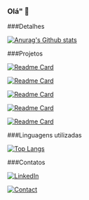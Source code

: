 ### Olá" 👋



###Detalhes


[![Anurag's Github stats](https://github-readme-stats.vercel.app/api?username=dearamires&show_icons=true&theme=dark)](https://github.com/anuraghazra/github-readme-stats)

###Projetos



[![Readme Card](https://github-readme-stats.vercel.app/api/pin/?username=dearamires&repo=Credit-Card-Fraud-Detection&theme=dark)](https://github.com/dearamires/Credit-Card-Fraud-Detection)

[![Readme Card](https://github-readme-stats.vercel.app/api/pin/?username=dearamires&repo=Credit-Score&theme=dark)](https://github.com/dearamires/Credit-Score)

[![Readme Card](https://github-readme-stats.vercel.app/api/pin/?username=dearamires&repo=Predicao-de-Cancer-de-Mama&theme=dark)](https://github.com/dearamires/Predicao-de-Cancer-de-Mama)

[![Readme Card](https://github-readme-stats.vercel.app/api/pin/?username=dearamires&repo=cancer-de-prostata&theme=dark)](https://github.com/dearamires/cancer-de-prostata)

[![Readme Card](https://github-readme-stats.vercel.app/api/pin/?username=dearamires&repo=previsao-de-renda&theme=dark)](https://github.com/dearamires/previsao-de-renda)


###Linguagens utilizadas

[![Top Langs](https://github-readme-stats.vercel.app/api/top-langs/?username=dearamires&layout=compact)](https://github.com/anuraghazra/github-readme-stats)


###Contatos


[![LinkedIn](https://img.shields.io/badge/LinkedIn-Connect-blue?style=flat&logo=linkedin)](https://www.linkedin.com/in/dearamires)

[![Contact](https://img.shields.io/badge/Contact-andrear2221@gmail.com-blue)](mailto:andfrear2221@gmail.com)
